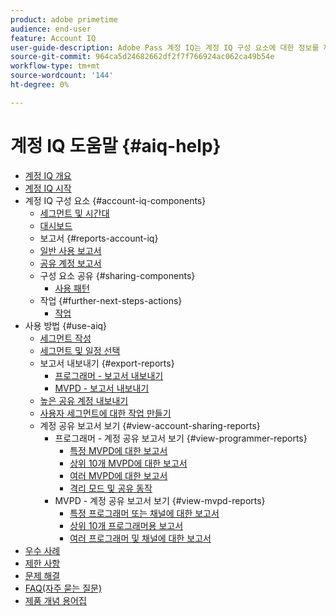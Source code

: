 ```yaml
---
product: adobe primetime
audience: end-user
feature: Account IQ
user-guide-description: Adobe Pass 계정 IQ는 계정 IQ 구성 요소에 대한 정보를 제공하는 데 도움이 되며, 다양한 구성 요소를 사용할 수 있는 사용자 여정을 안내합니다.
source-git-commit: 964ca5d24682662df2f7f766924ac062ca49b54e
workflow-type: tm+mt
source-wordcount: '144'
ht-degree: 0%

---
```


# 계정 IQ 도움말 {#aiq-help}

+ [계정 IQ 개요](/help/accountiq/home.md)
+ [계정 IQ 시작](/help/accountiq/get-started.md)
+ 계정 IQ 구성 요소 {#account-iq-components}
   + [세그먼트 및 시간대](/help/accountiq/segments-timeframe.md)
   + [대시보드](/help/accountiq/dashboard.md)
   + 보고서 {#reports-account-iq}
   + [일반 사용 보고서](/help/accountiq/general-usage-reports.md)
   + [공유 계정 보고서](/help/accountiq/shared-acc-reports.md)
   + 구성 요소 공유 {#sharing-components}
      + [사용 패턴](/help/accountiq/usage-patterns.md)
   + 작업 {#further-next-steps-actions}
      + [작업](/help/accountiq/operations.md)
+ 사용 방법 {#use-aiq}
   + [세그먼트 작성](/help/accountiq/build-segment.md)
   + [세그먼트 및 일정 선택](/help/accountiq/howto-select-segment-timeframe.md)
   + 보고서 내보내기 {#export-reports}
      + [프로그래머 - 보고서 내보내기](/help/accountiq/export-segment-metrics-progr.md)
      + [MVPD - 보고서 내보내기](/help/accountiq/export-segment-metrics-mvpd.md)
   + [높은 공유 계정 내보내기](/help/accountiq/export-acc-information.md)
   + [사용자 세그먼트에 대한 작업 만들기](/help/accountiq/operation-affecting-user-segment.md)
   + 계정 공유 보고서 보기 {#view-account-sharing-reports}
      + 프로그래머 - 계정 공유 보고서 보기 {#view-programmer-reports}
         + [특정 MVPD에 대한 보고서](/help/accountiq/reports-for-specific-mvpds.md)
         + [상위 10개 MVPD에 대한 보고서](/help/accountiq/top-10-mvpd-reports.md)
         + [여러 MVPD에 대한 보고서](viewrep-multiple-mvpd.md)
         + [격리 모드 및 공유 동작](/help/accountiq/isolation-mode.md)
      + MVPD - 계정 공유 보고서 보기 {#view-mvpd-reports}
         + [특정 프로그래머 또는 채널에 대한 보고서](/help/accountiq/reports-for-specific-programmers.md)
         + [상위 10개 프로그래머용 보고서](/help/accountiq/top-10-programmer-reports.md)
         + [여러 프로그래머 및 채널에 대한 보고서](viewrep-multiple-programmer.md)
+ [우수 사례](/help/accountiq/best-practices.md)
+ [제한 사항](/help/accountiq/limitations.md)
+ [문제 해결](/help/accountiq/troubleshoot.md)
+ [FAQ(자주 묻는 질문)](/help/accountiq/faq.md)
+ [제품 개념 용어집](/help/accountiq/product-concepts.md)